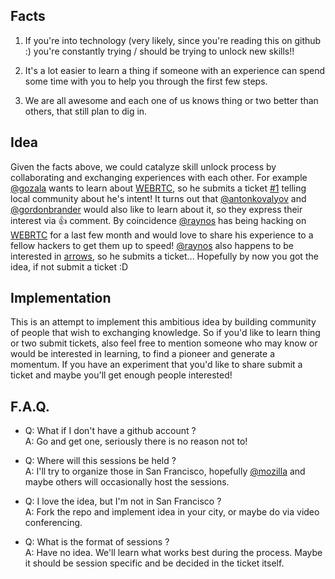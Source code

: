## Facts

1. If you're into technology (very likely, since you're reading this on
github :) you're constantly trying / should be trying to unlock new skills!!

2. It's a lot easier to learn a thing if someone with an experience can spend
some time with you to help you through the first few steps.

3. We are all awesome and each one of us knows thing or two better than others,
that still plan to dig in.

## Idea

Given the facts above, we could catalyze skill unlock process by collaborating
and exchanging experiences with each other. For example [@gozala][] wants to
learn about [WEBRTC][], so he submits a ticket [#1](./hackalyst/issues/1)
telling local community about he's intent! It turns out that [@antonkovalyov][]
and [@gordonbrander][] would also like to learn about it, so they express their
interest via :+1: comment. By coincidence [@raynos][] has being hacking on
[WEBRTC][] for a last few month and would love to share his experience to a
fellow hackers to get them up to speed! [@raynos][] also happens to be
interested in [arrows][], so he submits a ticket... Hopefully by now you got
the idea, if not submit a ticket :D

## Implementation

This is an attempt to implement this ambitious idea by building community of
people that wish to exchanging knowledge. So if you'd like to learn thing or
two submit tickets, also feel free to mention someone who may know or would be
interested in learning, to find a pioneer and generate a momentum. If you have
an experiment that you'd like to share submit a ticket and maybe you'll get
enough people interested!

## F.A.Q.

- Q: What if I don't have a github account ?  
  A: Go and get one, seriously there is no reason not to!


- Q: Where will this sessions be held ?   
  A: I'll try to organize those in San Francisco, hopefully [@mozilla][] and
  maybe others will occasionally host the sessions.


- Q: I love the idea, but I'm not in San Francisco ?  
  A: Fork the repo and implement idea in your city, or maybe do via video
  conferencing.

- Q: What is the format of sessions ?  
  A: Have no idea. We'll learn what works best during the process. Maybe
     it should be session specific and be decided in the ticket itself.


[WEBRTC]:http://dev.w3.org/2011/webrtc/editor/webrtc.html
[@gozala]:https://github.com/Gozala/
[@raynos]:https://github.com/Raynos/
[@gordonbrander]:https://github.com/gordonbrander/
[@antonkovalyov]:https://github.com/antonkovalyov/
[@luciferous]:https://github.com/luciferous/
[@mozilla]:https://github.com/mozilla/
[arrows]:http://www.haskell.org/arrows/
